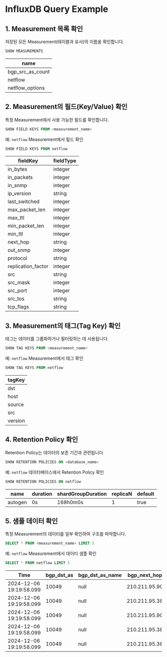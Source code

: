 # InfluxDB Query Example

## 1. Measurement 목록 확인

저장된 모든 Measurement(테이블과 유사)의 이름을 확인합니다.

```sql
SHOW MEASUREMENTS
```

| name |
|---|
| bgp_src_as_count | 
| netflow | 
| netflow_options | 



## 2. Measurement의 필드(Key/Value) 확인

특정 Measurement에서 사용 가능한 필드를 확인합니다.

```sql
SHOW FIELD KEYS FROM <measurement_name>
```

예: ```netflow``` Measurement에서 필드 확인

```sql
SHOW FIELD KEYS FROM netflow
```

| fieldKey | fieldType
|---|---|
| in_bytes | integer |
| in_packets | integer |
| in_snmp | integer | 
| ip_version | string |
| last_switched | integer |
| max_packet_len | integer |
| max_ttl | integer |
| min_packet_len | integer |
| min_ttl | integer | 
| next_hop | string | 
| out_snmp | integer | 
| protocol | string | 
| replication_factor | integer | 
| src | string | 
| src_mask | integer | 
| src_port | integer | 
| src_tos | string | 
| tcp_flags | string | 

## 3. Measurement의 태그(Tag Key) 확인

태그는 데이터를 그룹화하거나 필터링하는 데 사용됩니다.

```sql
SHOW TAG KEYS FROM <measurement_name>
```

예: ```netflow``` Measurement에서 태그 확인

```sql
SHOW TAG KEYS FROM netflow
```

| tagKey |
| --- |
| dst |
| host |
| source |
| src |
| version |


## 4. Retention Policy 확인

Retention Policy는 데이터의 보존 기간과 관련됩니다.

```sql
SHOW RETENTION POLICIES ON <database_name>
```

예: ```netflow``` 데이터베이스에서 Retention Policy 확인

```sql
SHOW RETENTION POLICIES ON netflow
```

| name | duration | shardGroupDuration | replicaN | default |
| --- | --- | --- | --- | --- |  
| autogen | 0s | 168h0m0s | 1 | true | 


## 5. 샘플 데이터 확인

특정 Measurement의 데이터를 일부 확인하여 구조를 파악합니다.

```sql
SELECT * FROM <measurement_name> LIMIT 5
```

예: ```netflow``` Measurement에서 데이터 샘플 확인

```sql
SELECT * FROM netflow LIMIT 5
```

| Time | bgp_dst_as | bgp_dst_as_name | bgp_next_hop | bgp_next_hop_name | bgp_src_as | bgp_src_as_name | direction | dst | dst_1 | dst_mask | dst_port | first_switched | fwd_reason | fwd_status | host | icmp_code | icmp_type | in_bytes | in_packets | in_snmp | ip_version | last_switched | max_packet_len | max_ttl | min_packet_len | min_ttl | next_hop | out_snmp | protocol | replication_factor | source | src | src_1 | src_mask | src_port | src_tos | tcp_flags | version | 
| --- | --- | --- | --- | --- | --- | --- | --- | --- | --- | --- | --- | --- | --- | --- | --- | --- | --- | --- | --- | --- | --- | --- | --- | --- | --- | --- | --- | --- | --- | --- | --- | --- | --- | --- | --- | --- | --- | --- | 
| 2024-12-06 19:19:58.099 | 10049 | null | 210.211.95.90 | null | 4766 | null | egress | null | 211.45.37.231 | 25 | 443 | 4226714262 | not fragmented | forwarded | grafana | 0 | 0 | 93 | 1 | 0 | IPv4 | 4226714262 | 93 | 117 | 93 | 117 | 0.0.0.0 | 259 | tcp | 0 | 210.211.95.237 | null | 222.117.111.2 | 13 | 60417 | 0x00 | ...AP... | NetFlowV9 | 
| 2024-12-06 19:19:58.099 | 10049 | null | 210.211.95.38 | null | 9318 | null | ingress | null | 124.66.185.32 | 24 | 514 | 4226714312 | unknown | forwarded | grafana | 0 | 0 | 311 | 1 | 257 | IPv4 | 4226714312 | 311 | 58 | 311 | 58 | 210.211.95.38 | 264 | udp | 0 | 210.211.95.237 | null | 218.49.70.130 | 15 | 50604 | 0x00 | ........ | NetFlowV9 | 
| 2024-12-06 19:19:58.099 | 10049 | null | 210.211.95.90 | null | 9318 | null | ingress | null | 211.45.51.130 | 28 | 443 | 4226714272 | unknown | forwarded | grafana | 0 | 0 | 252 | 1 | 257 | IPv4 | 4226714272 | 252 | 122 | 252 | 122 | 210.211.95.94 | 262 | tcp | 0 | 210.211.95.237 | null | 1.227.133.88 | 13 | 5957 | 0x00 | ...AP... | NetFlowV9 | 
| 2024-12-06 19:19:58.099 | 10049 | null | 210.211.95.38 | null | 9318 | null | egress | null | 211.45.59.22 | 24 | 0 | 4226714322 | not fragmented | forwarded | grafana | 0 | 0 | 96 | 1 | 0 | IPv4 | 4226714322 | 96 | 57 | 96 | 57 | 0.0.0.0 | 259 | esp | 0 | 210.211.95.237 | null | 180.71.247.147 | 16 | 0 | 0x00 | ........ | NetFlowV9 | 
| 2024-12-06 19:19:58.099 | 10049 | null | 210.211.95.38 | null | 9318 | null | egress | null | 211.45.59.22 | 24 | 0 | 4226714242 | not fragmented | forwarded | grafana | 0 | 0 | 96 | 1 | 0 | IPv4 | 4226714242 | 96 | 57 | 96 | 57 | 0.0.0.0 | 264 | esp | 0 | 210.211.95.237 | null | 222.237.84.202 | 13 | 0 | 0x00 | ........ | NetFlowV9 | 
